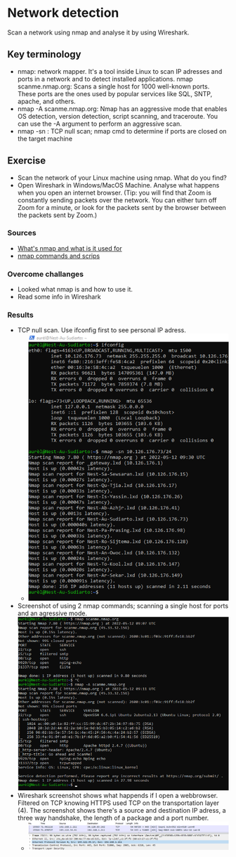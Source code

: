 # Network detection
Scan a network using nmap and analyse it by using Wireshark. 

## Key terminology
- nmap: network mapper. It's a tool inside Linux to scan IP adresses and ports in a network and to detect installed applications. 
nmap scanme.nmap.org: Scans a single host for 1000 well-known ports. These ports are the ones used by popular services like SQL, SNTP, apache, and others.
- nmap -A scanme.nmap.org: Nmap has an aggressive mode that enables OS detection, version detection, script scanning, and traceroute. You can use the -A argument to perform an aggressive scan.
- nmap -sn : TCP null scan; nmap cmd to determine if ports are closed on the target machine

## Exercise
- Scan the network of your Linux machine using nmap. What do you find?
- Open Wireshark in Windows/MacOS Machine. Analyse what happens when you open an internet browser. (Tip: you will find that Zoom is constantly sending packets over the network. You can either turn off Zoom for a minute, or look for the packets sent by the browser between the packets sent by Zoom.)

### Sources
- [What's nmap and what is it used for](https://www.freecodecamp.org/news/what-is-nmap-and-how-to-use-it-a-tutorial-for-the-greatest-scanning-tool-of-all-time/)
- [nmap commands and scrips](https://jarnobaselier.nl/nmap-commandos-en-scripts/)

### Overcome challanges
- Looked what nmap is and how to use it.
- Read some info in Wireshark

### Results
- TCP null scan. Use ifconfig first to see personal IP adress. 
  - ![screenshot nmap start](../00_includes/NTW/NTW07-nmap0.png)
- Screenshot of using 2 nmap commands; scanning a single host for ports and an agressive mode. ![screenshot nmap](../00_includes/NTW/NTW07-nmap.png)
- Wireshark screenshot shows what happends if I open a webbrowser. Filtered on TCP knowing HTTPS used TCP on the transportation layer (4). The screenshot shows there's a source and destination IP adress, a three way handshake, the length of a package and a port number. 
  - ![screenshot Wireshark](../00_includes/NTW/NTW07-wireshark.png)
